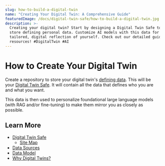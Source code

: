 ```yaml
---
slug: how-to-build-a-digital-twin
name: "Creating Your Digital Twin: A Comprehensive Guide"
featuredImage: /docs/digital-twin-safe/how-to-build-a-digital-twin.jpg
description: >-
  Creating your digital twin? Start by designing a Digital Twin Safe to securely
  store defining personal data. Customize AI models with this data for a
  tailored, digital reflection of yourself. Check out our detailed guides and
  resources! #DigitalTwin #AI
---
```


# How to Create Your Digital Twin

Create a repository to store your digital twin's [defining data](digital-twin-data-model.md).
This will be your [Digital Twin Safe](digital-twin-safe.md).
It will contain all the data that defines who you are and what you want.

This data is then used to personalize foundational large language models (with RAG and/or fine-tuning) to make them mirror you as closely as possible.

## Learn More

- [Digital Twin Safe](digital-twin-safe.md)
  - [Site Map](dts-site-map.md)
- [Data Sources](digital-twin-data-sources.md)
- [Data Model](digital-twin-data-model.md)
- [Why Digital Twins?](why-digital-twins.md)
